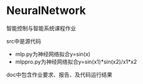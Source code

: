 # NeuralNetwork
智能控制与智能系统课程作业

src中是源代码

- mlp.py为神经网络拟合y=sin(x)
- mlppro.py为神经网络拟合y=sin(x1)*sin(x2)/x1\*x2

doc中包含作业要求、报告、及代码运行结果